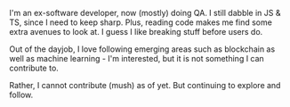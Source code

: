 I'm an ex-software developer, now (mostly) doing QA. I still dabble in JS & TS, since I need to keep sharp. Plus, reading code makes me find some extra avenues to look at. I guess I like breaking stuff before users do.

Out of the dayjob, I love following emerging areas such as blockchain as well as machine learning - I'm interested, but it is not something I can contribute to.

Rather, I cannot contribute (mush) as of yet. But continuing to explore and follow.
